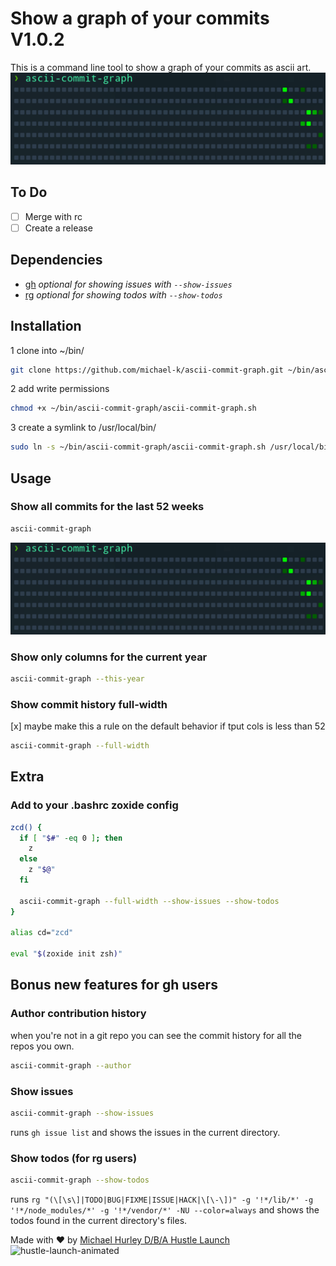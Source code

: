 # Show a graph of your commits V1.0.2

This is a command line tool to show a graph of your commits as ascii art.
![ascii-commit-graph-screenshot](https://raw.githubusercontent.com/michaelmonetized/ascii-commit-graph/master/screenshot.png)

## To Do

- [ ] Merge with rc
- [ ] Create a release

## Dependencies

- [gh](https://github.com/cli/cli) _optional for showing issues with `--show-issues`_
- [rg](https://github.com/BurntSushi/ripgrep) _optional for showing todos with `--show-todos`_

## Installation

1 clone into ~/bin/

```bash
git clone https://github.com/michael-k/ascii-commit-graph.git ~/bin/ascii-commit-graph
```

2 add write permissions

```bash
chmod +x ~/bin/ascii-commit-graph/ascii-commit-graph.sh
```

3 create a symlink to /usr/local/bin/

```bash
sudo ln -s ~/bin/ascii-commit-graph/ascii-commit-graph.sh /usr/local/bin/ascii-commit-graph
```

## Usage

### Show all commits for the last 52 weeks

```bash
ascii-commit-graph
```

![ascii-commit-graph-example](https://raw.githubusercontent.com/michaelmonetized/ascii-commit-graph/master/screenshot.png)

### Show only columns for the current year

```bash
ascii-commit-graph --this-year
```

### Show commit history full-width

[x] maybe make this a rule on the default behavior if tput cols is less than 52

```bash
ascii-commit-graph --full-width
```

## Extra

### Add to your .bashrc zoxide config

```bash
zcd() {
  if [ "$#" -eq 0 ]; then
    z
  else
    z "$@"
  fi

  ascii-commit-graph --full-width --show-issues --show-todos
}

alias cd="zcd"

eval "$(zoxide init zsh)"
```

## Bonus new features for gh users

### Author contribution history

when you're not in a git repo you can see the commit history for all the repos you own.

```bash
ascii-commit-graph --author
```

### Show issues

```bash
ascii-commit-graph --show-issues
```

runs `gh issue list` and shows the issues in the current directory.

### Show todos (for rg users)

```bash
ascii-commit-graph --show-todos
```

runs `rg "(\[\s\]|TODO|BUG|FIXME|ISSUE|HACK|\[\-\])" -g '!*/lib/*' -g '!*/node_modules/*' -g '!*/vendor/*' -NU --color=always` and shows the todos found in the current directory's files.

Made with ❤️ by [Michael Hurley D/B/A Hustle Launch](https://www.michaelchurley.com)
![hustle-launch-animated](https://github.com/michaelmonetized/ascii-commit-graph/assets/162010215/da2f7c1e-d0b9-48d6-b913-df3c6f40d8c0)
